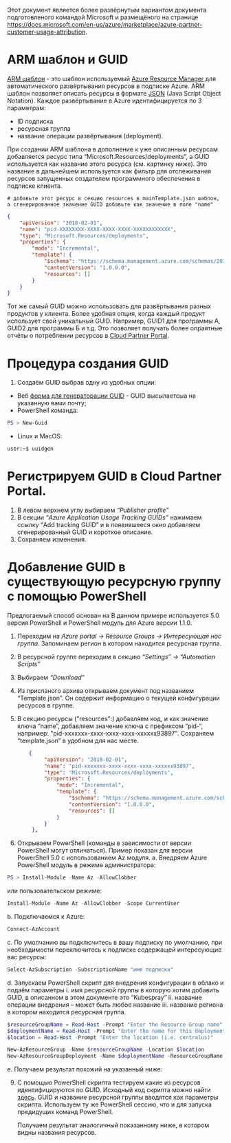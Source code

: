 Этот документ является более развёрнутым вариантом документа подготовленого командой Microsoft и размещёного на  странице https://docs.microsoft.com/en-us/azure/marketplace/azure-partner-customer-usage-attribution. 

# ARM шаблон и GUID
[ARM шаблон](https://docs.microsoft.com/en-us/azure/templates/) - это шаблон используемый [Azure Resource Manager](https://docs.microsoft.com/en-us/azure/azure-resource-manager/resource-group-overview) для автоматического развёртывания ресурсов в подписке Azure. ARM шаблон позволяет описать ресурсы в формате [JSON](https://json.org/) (Java Script Object Notation).
Каждое развёртывание в Azure идентифицируется по 3 параметрам: 
* ID подпискa
* ресурснaя группа
* название операции развёртывания (deployment).

При создании ARM шаблона в дополнение к уже описанным ресурсам добавляется ресурс типа  “Microsoft.Resources/deployments”, a GUID используется как название этого ресурса (см. картинку ниже).  Это название в дальнейшем используется как фильтр для отслеживания ресурсов запущенных создателем программного обеспечения в подписке клиента.

`# добавьте этот ресурс в секцию resources в mainTemplate.json шаблон, а сгенерированное значение GUID добавьте как значение в поле "name" `
```json
{ 
    "apiVersion": "2018-02-01",
    "name": "pid-XXXXXXXX-XXXX-XXXX-XXXX-XXXXXXXXXXXX",
    "type": "Microsoft.Resources/deployments",
    "properties": {
        "mode": "Incremental",
        "template": {
            "$schema": "https://schema.management.azure.com/schemas/2015-01-01/deploymentTemplate.json#",
            "contentVersion": "1.0.0.0",
            "resources": []
        }
    }
} 
```
Тот же самый GUID можно использовать для развёртывания разных продуктов у клиента. Более удобная опция, когда каждый продукт использует свой уникальный GUID. Например, GUID1 для программы А, GUID2 для программы Б и т.д. Это позволяет получать более опраятные отчёты о потреблении ресурсов в [Cloud Partner Portal](https://cloudpartner.azure.com/).

# Процедура создания GUID

1.	Создаём GUID выбрав одну из удобных опции:
* Веб [форма для генераторации GUID](https://forms.office.com/Pages/ResponsePage.aspx?id=v4j5cvGGr0GRqy180BHbR3i8TQB_XnRAsV3-7XmQFpFUMVRVVFFLTDFLS0E2QzNYSkFZR1U3WVJCTSQlQCN0PWcu) - GUID высылаетсыа на указанную вами почту;
* PowerShell команда: 
```PowerShell 
PS > New-Guid 
```
* Linux и MacOS: 
```bash 
user:~$ uuidgen
```

# Регистрируем GUID в Cloud Partner Portal. 
1. В  левом верхнем углу выбираем *“Publisher profile”*
2. В секции *“Azure Application Usage Tracking GUIDs”* нажимаем ссылку “Add tracking GUID” и в появившееся окно добавляем сгенерированный GUID и короткое описание.
3. Сохраняем изменения.

# Добавление GUID в существующую ресурсную группу с помощью PowerShell
Предлогаемый способ основан на В данном примере используется 5.0 версия PowerShell и PоwerShell модуль для Azure версии 1.1.0. 

1.	Переходим на *Azure portal -> Resource Groups -> Интересующая нас группа*. Запоминаем регион в котором находится ресурсная группа.
 
2.	В ресурсной группе переходим в секцию *“Settings” -> “Automation Scripts”*
 
3.	Выбираем *“Download”*
 
4.	Из присланого архива открываем документ под названием “Template.json”. Он содержит информацию о текущей конфигурации ресурсов в группе.
 
5.	 В секцию ресурсы ("resources":)  добавляем код, и как значение ключа “name”, добавляем значение ключа с префиксом “pid-“, например: "pid-xxxxxxx-xxxx-xxxx-xxxx-xxxxxx93897". Сохраняем “template.json” в удобном для нас месте.
```json
       { 
            "apiVersion": "2018-02-01",
            "name": "pid-xxxxxxx-xxxx-xxxx-xxxx-xxxxxx93897", 
            "type": "Microsoft.Resources/deployments",
            "properties": {
                "mode": "Incremental",
                "template": {
                    "$schema": "https://schema.management.azure.com/schemas/2015-01-01/deploymentTemplate.json#",
                    "contentVersion": "1.0.0.0",
                    "resources": []
                }
            }
        },
```
6.	Открываем PowerShell (команды в зависимости от версии PowerShell могут отличаться). Пример показан для версии PowerShell 5.0 с использованием Az модуля. 
a.	Внедряем Azure PowerShell модуль в режиме администратора: 
```PowerShell
PS > Install-Module -Name Az -AllowClobber
```
или пользовательском режиме:
```PowerShell
Install-Module -Name Az -AllowClobber -Scope CurrentUser
```
b.	Подключаемся к Аzure: 
```PowerShell
Connect-AzAccount
```
c.	По умолчанию вы подключитесь в вашу подписку по умолчанию, при необходимости переключитесь к подписке содержащей интересующие вас ресурсы: 
```PowerShell
Select-AzSubscription -SubscriptionName "имя подписки" 
```
d.	Запускаем PowerShell скрипт для внедрения конфигурации в облако и подаём параметры 
i.	имя ресурсной группы в которую хотим добавить GUID, в описанном в этом документе это “Kubespray”
ii.	название операции внедрения – может быть любое название
iii.	название региона в котором находится ресурсная группа.
```PowerShell
$resourceGroupName = Read-Host -Prompt "Enter the Resource Group name"
$deploymentName = Read-Host -Prompt "Enter the name for this deployment"
$location = Read-Host -Prompt "Enter the location (i.e. centralus)"

New-AzResourceGroup -Name $resourceGroupName -Location $location
New-AzResourceGroupDeployment -Name $deploymentName -ResourceGroupName $resourceGroupName -TemplateFile "путь к файлу template.json" -Mode Incremental
```
e.	Получаем результат похожий на указанный ниже:
 
9.	С помощью PowerShell скрипта тестируем какие из ресурсов идентифицируются по GUID. Исходный код скрипта можно найти [здесь](https://gist.github.com/stuartleeks/ed84b0cc242b0abed85a9aea0b032fc3).  GUID и название ресурсной группы вводятся как параметры скрипта. Используем ту же PowerShell сессию, что и для запуска предидущих команд PowerShell. 
 
	Получаем результат аналогичный показанному ниже, в котором видны названия ресурсов.
 


